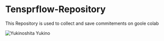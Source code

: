 # Tensprflow-Repository

This Repository is used to collect and save commitements on goole colab 


![Yukinoshita Yukino](https://user-images.githubusercontent.com/69574926/134857615-f3565b11-bddc-478f-bc9b-c68c70007279.jpg)

